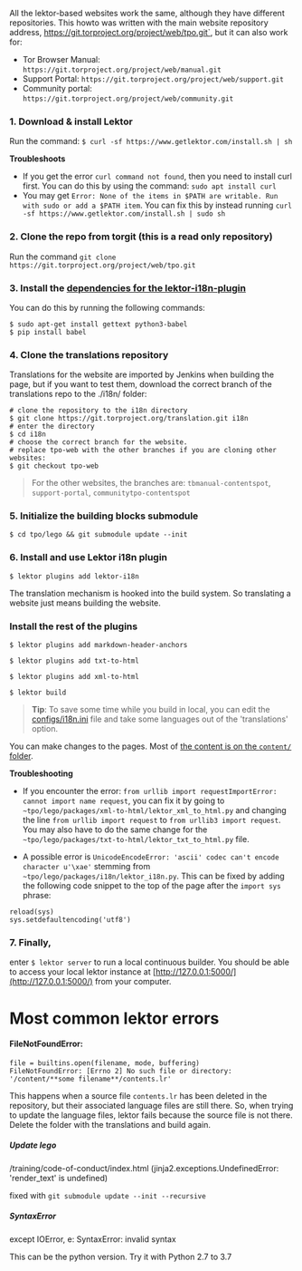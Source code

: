 All the lektor-based websites work the same, although they have different repositories. This howto was written with the main website repository address,  https://git.torproject.org/project/web/tpo.git`, but it can also work for:

*  Tor Browser Manual:  `https://git.torproject.org/project/web/manual.git`
*  Support Portal:  `https://git.torproject.org/project/web/support.git`
*  Community portal:  `https://git.torproject.org/project/web/community.git`

### **1. Download & install Lektor**

Run the command: `$ curl -sf https://www.getlektor.com/install.sh | sh`

**Troubleshoots**
*  If you get the error `curl command not found`, then you need to install curl first. You can do this by using the command: `sudo apt install curl`
* You may get `Error: None of the items in $PATH are writable. Run with sudo or add a $PATH item`. You can fix this by instead running `curl -sf https://www.getlektor.com/install.sh | sudo sh`

### **2. Clone the repo from torgit** (this is a read only repository)
Run the command `git clone https://git.torproject.org/project/web/tpo.git`

### **3. Install the [dependencies for the lektor-i18n-plugin](https://github.com/numericube/lektor-i18n-plugin#prerequisites)**
You can do this by running the following commands:
```
$ sudo apt-get install gettext python3-babel
$ pip install babel
```
### **4. Clone the translations repository**
Translations for the website are imported by Jenkins when building the page, but if you want to test them, download the correct branch of the translations repo to the ./i18n/ folder:

```
# clone the repository to the i18n directory
$ git clone https://git.torproject.org/translation.git i18n
# enter the directory
$ cd i18n
# choose the correct branch for the website.
# replace tpo-web with the other branches if you are cloning other websites:
$ git checkout tpo-web
```
> For the other websites, the branches are: `tbmanual-contentspot`, `support-portal`, `communitytpo-contentspot` 

### **5. Initialize the building blocks submodule**
`$ cd tpo/lego && git submodule update --init`


### **6. Install and use Lektor i18n plugin**
`$ lektor plugins add lektor-i18n`

The translation mechanism is hooked into the build system. So translating a website just means building the website.

### Install the rest of the plugins
`$ lektor plugins add markdown-header-anchors`

`$ lektor plugins add txt-to-html`

`$ lektor plugins add xml-to-html`

`$ lektor build`

> **Tip**: To save some time while you build in local, you can edit the [configs/i18n.ini](https://gitweb.torproject.org/project/web/tpo.git/tree/configs/i18n.ini) file and take some languages out of the 'translations' option. 

You can make changes to the pages. Most of [the content is on the `content/` folder](https://dip.torproject.org/torproject/web/tpo/wikis/Writing-the-content).

**Troubleshooting**

* If you encounter the error: `from urllib import requestImportError: cannot import name request`, you can fix it by going to `~tpo/lego/packages/xml-to-html/lektor_xml_to_html.py` and changing the line `from urllib import request` to `from urllib3 import request`. You may also have to do the same change for the `~tpo/lego/packages/txt-to-html/lektor_txt_to_html.py` file.

* A possible error is `UnicodeEncodeError: 'ascii' codec can't encode character u'\xae'` stemming from `~tpo/lego/packages/i18n/lektor_i18n.py`. This can be fixed by adding the following code snippet to the top of the page after the `import sys` phrase:
```
reload(sys)
sys.setdefaultencoding('utf8')
```


### **7. Finally,** 
enter `$ lektor server` to run a local continuous builder.
You should be able to access your local lektor instance at [http://127.0.0.1:5000/](http://127.0.0.1:5000/) from your computer.

# Most common lektor errors

#### FileNotFoundError:
    file = builtins.open(filename, mode, buffering) 
    FileNotFoundError: [Errno 2] No such file or directory: '/content/**some filename**/contents.lr'

This happens when a source file `contents.lr` has been deleted in the repository, but their associated language files are still there. So, when trying to update the language files, lektor fails because the source file is not there. Delete the folder with the translations and build again. 

##### Update lego
/training/code-of-conduct/index.html (jinja2.exceptions.UndefinedError: 'render_text' is undefined)

fixed with `git submodule update --init --recursive`

##### SyntaxError
except IOError, e: SyntaxError: invalid syntax

This can be the python version. Try it with Python 2.7 to 3.7

